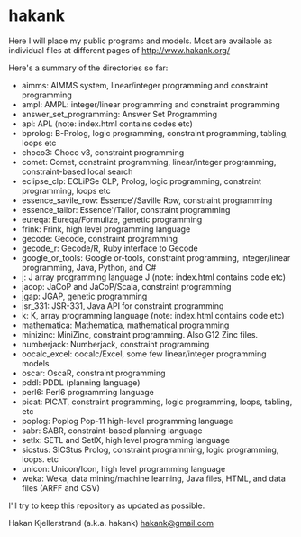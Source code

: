 hakank
======

Here I will place my public programs and models. Most are 
available as individual files at different pages of 
http://www.hakank.org/

Here's a summary of the directories so far:

* aimms: AIMMS system, linear/integer programming and constraint programming
* ampl: AMPL: integer/linear programming and constraint programming
* answer_set_programming: Answer Set Programming
* apl: APL (note: index.html contains codes etc)
* bprolog: B-Prolog, logic programming, constraint programming, tabling, loops etc
* choco3: Choco v3, constraint programming
* comet: Comet, constraint programming, linear/integer programming, constraint-based local search
* eclipse_clp: ECLiPSe CLP, Prolog, logic programming, constraint programming, loops etc
* essence_savile_row: Essence'/Saville Row, constraint programming
* essence_tailor: Essence'/Tailor, constraint programming
* eureqa: Eureqa/Formulize, genetic programming
* frink: Frink, high level programming language
* gecode: Gecode, constraint programming
* gecode_r: Gecode/R, Ruby interface to Gecode
* google_or_tools: Google or-tools, constraint programming, integer/linear programming, Java, Python, and C#
* j: J array programming language J (note: index.html contains code etc)
* jacop: JaCoP and JaCoP/Scala, constraint programming
* jgap: JGAP, genetic programming
* jsr_331: JSR-331, Java API for constraint programming
* k: K, array programming language  (note: index.html contains code etc)
* mathematica: Mathematica, mathematical programming
* minizinc: MiniZinc, constraint programming. Also G12 Zinc files.
* numberjack: Numberjack, constraint programming
* oocalc_excel: oocalc/Excel, some few linear/integer programming models
* oscar: OscaR, constraint programming
* pddl: PDDL (planning language)
* perl6: Perl6 programming language
* picat: PICAT, constraint programming, logic programming, loops, tabling, etc
* poplog: Poplog Pop-11 high-level programming language
* sabr: SABR, constraint-based planning language
* setlx: SETL and SetlX, high level programming language
* sicstus: SICStus Prolog, constraint programming, logic programming, loops. etc
* unicon: Unicon/Icon, high level programming language
* weka: Weka, data mining/machine learning, Java files, HTML, and data files (ARFF and CSV)

I'll try to keep this repository as updated as possible.

Hakan Kjellerstrand (a.k.a. hakank)
hakank@gmail.com

